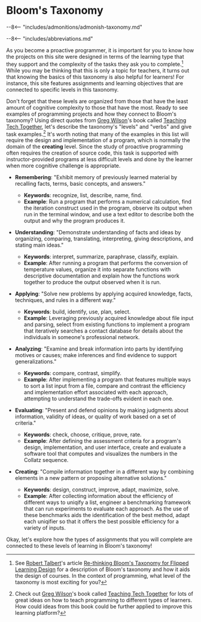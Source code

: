 # Bloom's Taxonomy

--8<-- "includes/admonitions/admonish-taxonomy.md"

--8<-- "includes/abbreviations.md"

As you become a proactive programmer, it is important for you to know how the
projects on this site were designed in terms of the learning type that they
support and the complexity of the tasks they ask you to complete.[^1] While you
may be thinking that this is only a topic for teachers, it turns out that
knowing the basics of this taxonomy is also helpful for learners! For instance,
this site features assignments and learning objectives that are connected to
specific levels in this taxonomy.

Don't forget that these levels are organized from those that have the least
amount of cognitive complexity to those that have the most. Ready to see
examples of programming projects and how they connect to Bloom's taxonomy? Using
direct quotes from [Greg Wilson](https://third-bit.com/)'s book called [Teaching
Tech Together](https://teachtogether.tech/), let's describe the taxonomy's
"levels" and "verbs" and give task examples.[^2] It's worth noting that many of the
examples in this list will require the design and implementation of a program,
which is normally the domain of the **creating** level. Since the study of
proactive programming often requires the creation of source code, this task is
supported with instructor-provided programs at less difficult levels and done
by the learner when more cognitive challenge is appropriate.

- **Remembering**: "Exhibit memory of previously learned material by recalling
  facts, terms, basic concepts, and answers."

    * **Keywords**: recognize, list, describe, name, find.
    * **Example**: Run a program that performs a numerical calculation, find the
      iteration construct used in the program, observe its output when run in
      the terminal window, and use a text editor to describe both the output and
      why the program produces it.

- **Understanding**: "Demonstrate understanding of facts and ideas by organizing,
    comparing, translating, interpreting, giving descriptions, and stating main
    ideas."

    * **Keywords**: interpret, summarize, paraphrase, classify, explain.
    * **Example**: After running a program that performs the conversion of
      temperature values, organize it into separate functions with descriptive
      documentation and explain how the functions work together to produce the
      output observed when it is run.

- **Applying**: "Solve new problems by applying acquired knowledge, facts,
    techniques, and rules in a different way."

    * **Keywords**: build, identify, use, plan, select.
    * **Example**: Leveraging previously acquired knowledge about file input and
      parsing, select from existing functions to implement a program that
      iteratively searches a contact database for details about the individuals
      in someone's professional network.

- **Analyzing**: "Examine and break information into parts by identifying
    motives or causes; make inferences and find evidence to support
    generalizations."

    * **Keywords**: compare, contrast, simplify.
    * **Example**: After implementing a program that features multiple ways to
      sort a list input from a file, compare and contrast the efficiency and
      implementation effort associated with each approach, attempting to
      understand the trade-offs evident in each one.

- **Evaluating**: "Present and defend opinions by making judgments about
    information, validity of ideas, or quality of work based on a set of
    criteria."

    * **Keywords**: check, choose, critique, prove, rate.
    * **Example**: After defining the assessment criteria for a program's
      design, implementation, and user interface, create and evaluate a software
      tool that computes and visualizes the numbers in the Collatz sequence.

- **Creating**: "Compile information together in a different way by
    combining elements in a new pattern or proposing alternative solutions."

    * **Keywords**: design, construct, improve, adapt, maximize, solve.
    * **Example**: After collecting information about the efficiency of
      different ways to uniqify a list, engineer a benchmarking framework that
      can run experiments to evaluate each approach. As the use of these
      benchmarks aids the identification of the best method, adapt each
      uniqifier so that it offers the best possible efficiency for a variety of
      inputs.

Okay, let's explore how the types of assignments that you will complete are
connected to these levels of learning in Bloom's taxonomy!

[^1]: See [Robert Talbert](https://rtalbert.org/)'s article [Re-thinking Bloom's
  Taxonomy for Flipped Learning
  Design](https://rtalbert.org/re-thinking-blooms-taxonomy-for-flipped-learning-design/)
  for a description of Bloom's taxonomy and how it aids the design of courses.
    In the context of programming, what level of the taxonomy is most exciting
    for you?

[^2]: Check out [Greg Wilson](https://third-bit.com/)'s book called [Teaching
  Tech Together](https://teachtogether.tech/) for lots of great ideas on how to
  teach programming to different types of learners. How could ideas from this
  book could be further applied to improve this learning platform?
